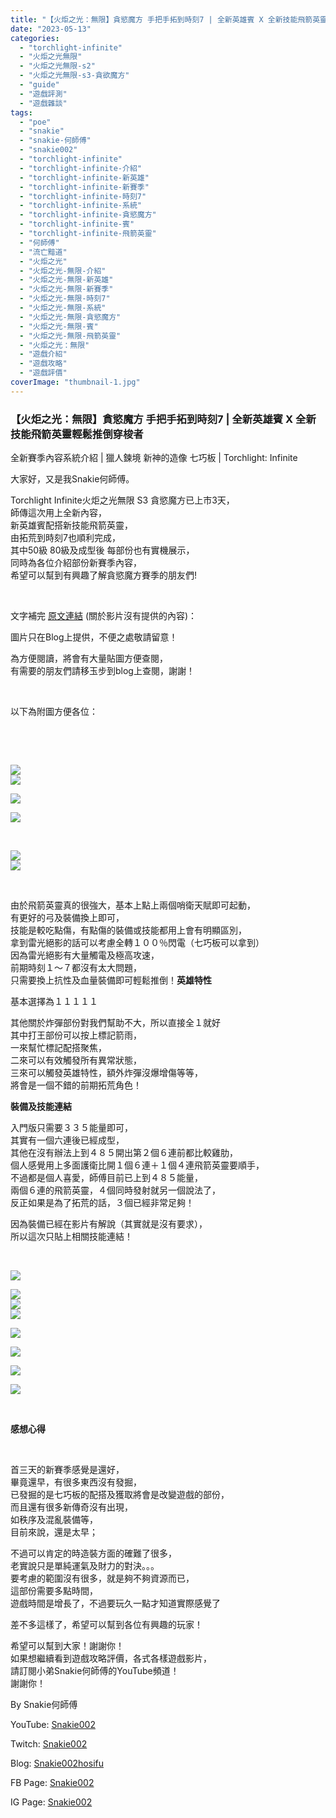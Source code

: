 ```yaml
---
title: "【火炬之光：無限】貪慾魔方 手把手拓到時刻7 | 全新英雄賓 X 全新技能飛箭英靈輕鬆推倒穿梭者 | 全新賽季內容系統介紹 | 獵人鍊境 新神的造像 七巧板 | Torchlight: Infinite"
date: "2023-05-13"
categories: 
  - "torchlight-infinite"
  - "火炬之光無限"
  - "火炬之光無限-s2"
  - "火炬之光無限-s3-貪欲魔方"
  - "guide"
  - "遊戲評測"
  - "遊戲雜談"
tags: 
  - "poe"
  - "snakie"
  - "snakie-何師傅"
  - "snakie002"
  - "torchlight-infinite"
  - "torchlight-infinite-介紹"
  - "torchlight-infinite-新英雄"
  - "torchlight-infinite-新賽季"
  - "torchlight-infinite-時刻7"
  - "torchlight-infinite-系統"
  - "torchlight-infinite-貪慾魔方"
  - "torchlight-infinite-賓"
  - "torchlight-infinite-飛箭英靈"
  - "何師傅"
  - "流亡黯道"
  - "火炬之光"
  - "火炬之光-無限-介紹"
  - "火炬之光-無限-新英雄"
  - "火炬之光-無限-新賽季"
  - "火炬之光-無限-時刻7"
  - "火炬之光-無限-系統"
  - "火炬之光-無限-貪慾魔方"
  - "火炬之光-無限-賓"
  - "火炬之光-無限-飛箭英靈"
  - "火炬之光：無限"
  - "遊戲介紹"
  - "遊戲攻略"
  - "遊戲評價"
coverImage: "thumbnail-1.jpg"
---
```


### 【火炬之光：無限】貪慾魔方 手把手拓到時刻7 | 全新英雄賓 X 全新技能飛箭英靈輕鬆推倒穿梭者  
全新賽季內容系統介紹 | 獵人鍊境 新神的造像 七巧板 | Torchlight: Infinite

  
大家好，又是我Snakie何師傅。  

  
Torchlight Infinite火炬之光無限 S3 貪慾魔方已上市3天，  
師傳這次用上全新內容，  
新英雄賓配搭新技能飛箭英靈，  
由拓荒到時刻7也順利完成，  
其中50級 80級及成型後 每部份也有實機展示，  
同時為各位介紹部份新賽季內容，  
希望可以幫到有興趣了解貪慾魔方賽季的朋友們!  

  
   

  
文字補完 [原文連結](https://snakie002hosifu.blog/tli-s3-bing) (關於影片沒有提供的內容)：  

  
圖片只在Blog上提供，不便之處敬請留意！  

  
為方便閱讀，將會有大量貼圖方便查閱，  
有需要的朋友們請移玉步到blog上查閱，謝謝！  

  
   

  
以下為附圖方便各位：  

  
   

  
   

  
![](WordPress/1-1024x576.jpg)  
![](WordPress/2-1024x576.jpg)  

  
![](WordPress/3-1024x576.jpg)  

  
![](WordPress/4-1024x576.jpg)  

  
   

  
![](WordPress/5-1024x576.jpg)  
![](WordPress/6-1024x576.jpg)  

  
   

  
由於飛箭英靈真的很強大，基本上點上兩個哨衛天賦即可起動，  
有更好的弓及裝備換上即可，  
技能是較吃點傷，有點傷的裝備或技能都用上會有明顯區別，  
拿到雷光絕影的話可以考慮全轉１００％閃電（七巧板可以拿到）  
因為雷光絕影有大量觸電及極高攻速，  
前期時刻１～７都沒有太大問題，  
只需要換上抗性及血量裝備即可輕鬆推倒！**英雄特性**  

  
基本選擇為１１１１１  

  
其他關於炸彈部份對我們幫助不大，所以直接全１就好  
其中打王部份可以按上標記箭雨，  
一來幫忙標記配搭聚焦，  
二來可以有效觸發所有異常狀態，  
三來可以觸發英雄特性，額外炸彈沒爆增傷等等，  
將會是一個不錯的前期拓荒角色！  

  
**裝備及技能連結**  

  
入門版只需要３３５能量即可，  
其實有一個六連後已經成型，  
其他在沒有辦法上到４８５開出第２個６連前都比較雞肋，  
個人感覺用上多面護衛比開１個６連＋１個４連飛箭英靈要順手，  
不過都是個人喜愛，師傅目前已上到４８５能量，  
兩個６連的飛箭英靈，４個同時發射就另一個說法了，  
反正如果是為了拓荒的話，３個已經非常足夠！  

  
因為裝備已經在影片有解說（其實就是沒有要求），  
所以這次只貼上相關技能連結！  

  
   

  
![](WordPress/S1-1024x576.jpg)  

  
![](WordPress/S4-1024x576.jpg)  
![](WordPress/S3-1024x576.jpg)  
![](WordPress/S2-1024x576.jpg)  

  
![](WordPress/S5-1024x576.jpg)  

  
![](WordPress/S6-1024x576.jpg)  

  
![](WordPress/S7-1024x576.jpg)  

  
![](WordPress/S8-1024x576.jpg)  

  
   

  
**感想心得**  

  
   

  
首三天的新賽季感覺是還好，  
畢竟還早，有很多東西沒有發掘，  
已發掘的是七巧板的配搭及獲取將會是改變遊戲的部份，  
而且還有很多新傳奇沒有出現，  
如秩序及混亂裝備等，  
目前來說，還是太早；  

  
不過可以肯定的時造裝方面的確難了很多，  
老實說只是單純運氣及財力的對決。。。  
要考慮的範圍沒有很多，就是夠不夠資源而已，  
這部份需要多點時間，  
遊戲時間是增長了，不過要玩久一點才知道實際感覺了  

  
差不多這樣了，希望可以幫到各位有興趣的玩家！  

  
希望可以幫到大家！謝謝你！  
如果想繼續看到遊戲攻略評價，各式各樣遊戲影片，  
請訂閱小弟Snakie何師傅的YouTube頻道！  
謝謝你！  

  
By Snakie何師傅  

  
YouTube: [Snakie002](https://www.youtube.com/channel/UCDOMLG_RBSoqVHK3sIYJeLA)  

  
Twitch: [Snakie002](https://www.twitch.tv/snakie002/)  

  
Blog: [Snakie002hosifu](https://snakie002hosifu.blog/)  

  
FB Page: [Snakie002](https://www.facebook.com/Snakie002/)  

  
IG Page: [Snakie002](https://www.instagram.com/snakie002/)
